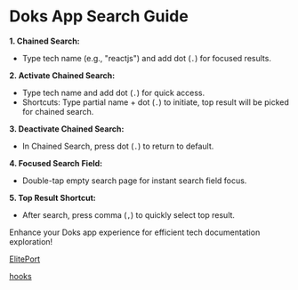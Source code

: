 # Doks App Search Guide

**1. Chained Search:**

- Type tech name (e.g., "reactjs") and add dot (`.`) for focused results.

**2. Activate Chained Search:**

- Type tech name and add dot (`.`) for quick access.
- Shortcuts: Type partial name + dot (`.`) to initiate, top result will be picked for chained search.

**3. Deactivate Chained Search:**

- In Chained Search, press dot (`.`) to return to default.

**4. Focused Search Field:**

- Double-tap empty search page for instant search field focus.

**5. Top Result Shortcut:**

- After search, press comma (`,`) to quickly select top result.

Enhance your Doks app experience for efficient tech documentation exploration!

[ElitePort](doks:elitePort)

[hooks](reactJs:hooks)
